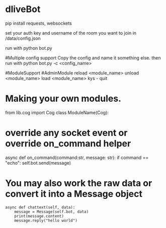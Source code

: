 # dliveBot

pip install requests, websockets

set your auth key and username of the room you want to join in /data/config.json

run with python bot.py

#Multiple config support
Copy the config and name it something else. then run with python bot.py -c <config_name> 
 
 
 
 #ModuleSupport 
 #AdminModule
 reload <module_name>
 unload <module_name>
 load <module_name>
 kys  - quit
 
# Making your own modules. 
 
from lib.cog import Cog
class ModuleName(Cog):
  # override any socket event or override on_command helper
async def on_command(command:str, message: str):
    if command == "echo":
        self.bot.send(message)
  
# You may also work the raw data or convert it into a Message object
    async def chattext(self, data):
        message = Message(self.bot, data)
        print(message.content)
        message.reply("hello world")
